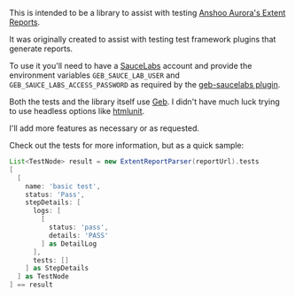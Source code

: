 This is intended to be a library to assist with testing [Anshoo Aurora's Extent Reports](https://github.com/anshooarora/extentreports).

It was originally created to assist with testing test framework plugins that generate reports.

To use it you'll need to have a [SauceLabs](https://saucelabs.com/) account and provide the environment variables `GEB_SAUCE_LAB_USER` and `GEB_SAUCE_LABS_ACCESS_PASSWORD` as required by the [geb-saucelabs plugin](http://www.gebish.org/manual/current/#geb-saucelabs-plugin).

Both the tests and the library itself use [Geb](http://www.gebish.org/).  I didn't have much luck trying to use headless options like [htmlunit](http://htmlunit.sourceforge.net/).

I'll add more features as necessary or as requested.

Check out the tests for more information, but as a quick sample:
```groovy
List<TestNode> result = new ExtentReportParser(reportUrl).tests
[
  [
    name: 'basic test',
    status: 'Pass',
    stepDetails: [
      logs: [
        [
          status: 'pass',
          details: 'PASS'
        ] as DetailLog
      ],
      tests: []
    ] as StepDetails
  ] as TestNode
] == result
```
